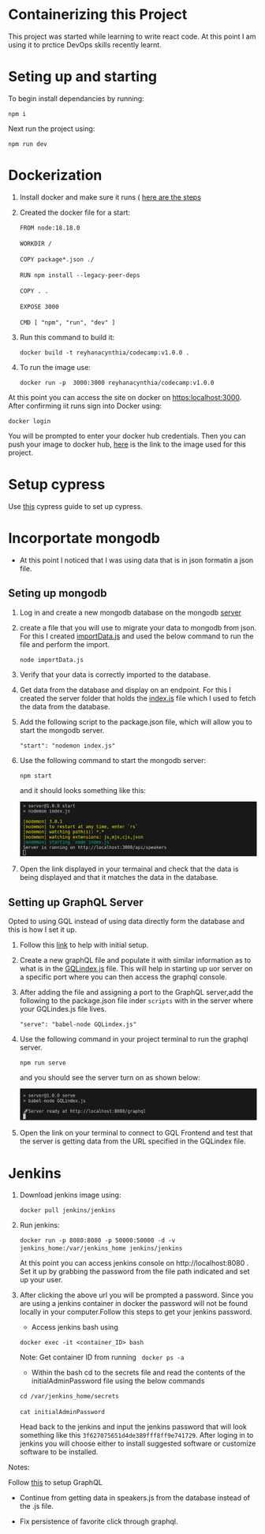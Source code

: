 # Containerizing this Project

This project was started while learning to write react code. At this point I am using it to prctice DevOps skills recently learnt.

# Seting up and starting

To begin install dependancies by running:

```
npm i
```

Next run the project using:

```
npm run dev
```

# Dockerization

1. Install docker and make sure it runs ( [here are the steps](https://docs.docker.com/engine/install/)

2. Created the docker file for a start:

   ```
   FROM node:18.18.0

   WORKDIR /

   COPY package*.json ./

   RUN npm install --legacy-peer-deps

   COPY . .

   EXPOSE 3000

   CMD [ "npm", "run", "dev" ]
   ```

3. Run this command to build it:

   ```
   docker build -t reyhanacynthia/codecamp:v1.0.0 .
   ```

4. To run the image use:

   ```
   docker run -p  3000:3000 reyhanacynthia/codecamp:v1.0.0
   ```

At this point you can access the site on docker on [https:localhost:3000](http://localhost:3000/). After confirming iit runs sign into Docker using:

```
docker login
```

You will be prompted to enter your docker hub credentials. Then you can push your image to docker hub, [here](https://hub.docker.com/repository/docker/reyhanacynthia/codecamp/general) is the link to the image used for this project.

# Setup cypress

Use [this](https://docs.cypress.io/guides/getting-started/installing-cypress) cypress guide to set up cypress.

# Incorportate mongodb

- At this point I noticed that I was using data that is in json formatin a json file.

## Seting up mongodb

1. Log in and create a new mongodb database on the mongodb [server](https://account.mongodb.com/account/login)
2. create a file that you will use to migrate your data to mongodb from json. For this I created [importData.js](importData.js)  and used the below command to run the file and perform the import.
   ```
   node importData.js
   ```
3. Verify that your data is correctly imported to the database.
4. Get data from the database and display on an endpoint. For this I created the server folder that holds the [index.js](server/index.js) file which I used to fetch the data from the database.
5. Add the following script to the package.json file, which will allow you to start the mongodb server.
   ```
   "start": "nodemon index.js"
   ```
6. Use the following command to start the mongodb server:
   ```
   npm start
   ```
   and it should looks something like this:

   ![MongoDB start](<MongoDB start.png>)
7. Open the link displayed in your termainal and check that the data is being displayed and that it matches the data in the database.


## Setting up GraphQL Server

Opted to using GQL instead of using data directly form the database and this is how I set it up.

1. Follow this [link](<https://www.toptal.com/graphql/creating-your-first-graphql-api)>) to help with initial setup.
2. Create a new graphQL file and populate it with similar information as to what is in the [GQLindex.js](server/GQLindex.js) file. This will help in starting up uor server on a specific port where you can then access the graphql console.
3. After adding the file and assigning a port to the GraphQL server,add the following to the package.json file inder ```scripts``` with in the server where your GQLindes.js file lives.
   ```
   "serve": "babel-node GQLindex.js"
   ```
4. Use the following command in your project terminal to run the graphql server.
   ```
   npm run serve
   ```
   and you should see the server turn on as shown below:

   ![GQL start](<GQL start.png>)
5. Open the link on your terminal to connect to GQL Frontend and test that the server is getting data from the URL specified in the GQLindex file.


# Jenkins

1. Download jenkins image using:
   ```
   docker pull jenkins/jenkins
   ```
2. Run jenkins:

   ```
   docker run -p 8080:8080 -p 50000:50000 -d -v jenkins_home:/var/jenkins_home jenkins/jenkins
   ```

   At this point you can access jenkins console on http://localhost:8080 . Set it up by grabbing the password from the file path indicated and set up your user.

3. After clicking the above url you will be prompted a password. Since you are using a jenkins container in docker the password will not be found locally in your computer.Follow this steps to get your jenkins password.

   - Access jenkins bash using

   ```
   docker exec -it <container_ID> bash

   ```

   Note: Get container ID from running ` docker ps -a`

   - Within the bash cd to the secrets file and read the contents of the initialAdminPassword file using the below commands

   ```
   cd /var/jenkins_home/secrets

   cat initialAdminPassword
   ```

   Head back to the jenkins and input the jenkins password that will look something like this `3f627075651d4de389fff8ff9e741729`.
   After loging in to jenkins you will choose either to install suggested software or customize software to be installed.

Notes:

Follow [this](https://www.toptal.com/graphql/creating-your-first-graphql-api) to setup GraphQL

- Continue from getting data in speakers.js from the database instead of the .js file.

- Fix persistence of favorite click through graphql.
